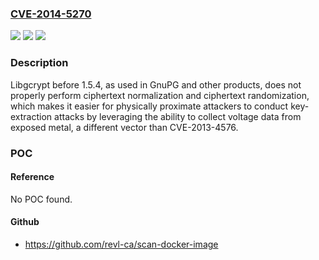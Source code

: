 ### [CVE-2014-5270](https://cve.mitre.org/cgi-bin/cvename.cgi?name=CVE-2014-5270)
![](https://img.shields.io/static/v1?label=Product&message=n%2Fa&color=blue)
![](https://img.shields.io/static/v1?label=Version&message=n%2Fa&color=blue)
![](https://img.shields.io/static/v1?label=Vulnerability&message=n%2Fa&color=brighgreen)

### Description

Libgcrypt before 1.5.4, as used in GnuPG and other products, does not properly perform ciphertext normalization and ciphertext randomization, which makes it easier for physically proximate attackers to conduct key-extraction attacks by leveraging the ability to collect voltage data from exposed metal, a different vector than CVE-2013-4576.

### POC

#### Reference
No POC found.

#### Github
- https://github.com/revl-ca/scan-docker-image

